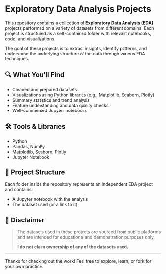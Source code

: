 # Exploratory Data Analysis Projects

This repository contains a collection of **Exploratory Data Analysis (EDA)** projects performed on a variety of datasets from different domains. Each project is structured as a self-contained folder with relevant notebooks, code, and visualizations.

The goal of these projects is to extract insights, identify patterns, and understand the underlying structure of the data through various EDA techniques.

## 🔍 What You'll Find

- Cleaned and prepared datasets
- Visualizations using Python libraries (e.g., Matplotlib, Seaborn, Plotly)
- Summary statistics and trend analysis
- Feature understanding and data quality checks
- Well-commented Jupyter notebooks

## 🛠 Tools & Libraries

- Python
- Pandas, NumPy
- Matplotlib, Seaborn, Plotly
- Jupyter Notebook

## 📁 Project Structure

Each folder inside the repository represents an independent EDA project and contains:

- A Jupyter notebook with the analysis
- The dataset used (or a link to it)

## 📌 Disclaimer

> The datasets used in these projects are sourced from public platforms and are intended for educational and demonstration purposes only.  
>  
> **I do not claim ownership of any of the datasets used.**

---

Thanks for checking out the work! Feel free to explore, learn, or fork for your own practice.

